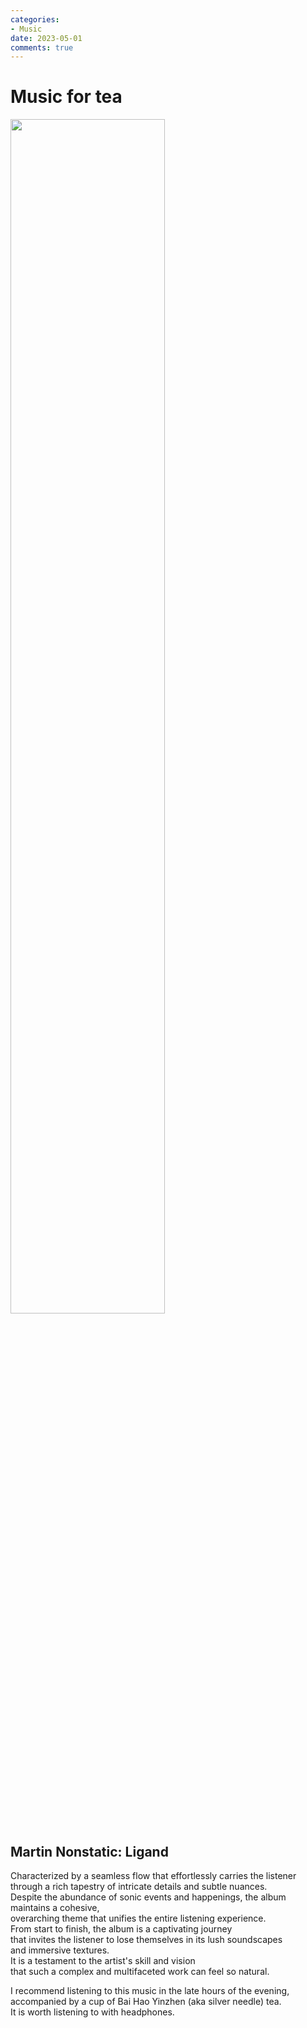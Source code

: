 ```yaml
---
categories:
- Music
date: 2023-05-01
comments: true
---
```

# Music for tea  

<img src="/img/music/ligand.jpeg" width="70%"></img>

<!-- more -->
## Martin Nonstatic: Ligand

Characterized by a seamless flow that effortlessly carries the listener  
through a rich tapestry of intricate details and subtle nuances.  
Despite the abundance of sonic events and happenings, the album maintains a cohesive,  
overarching theme that unifies the entire listening experience.   
From start to finish, the album is a captivating journey   
that invites the listener to lose themselves in its lush soundscapes   
and immersive textures.   
It is a testament to the artist's skill and vision  
that such a complex and multifaceted work can feel so natural.  
  
I recommend listening to this music in the late hours of the evening, accompanied by a cup of Bai Hao Yinzhen (aka silver needle) tea.  
It is worth listening to with headphones.

